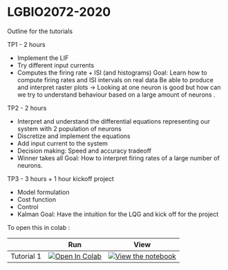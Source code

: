 # LGBIO2072-2020

Outline for the tutorials

TP1 - 2 hours
- Implement the LIF
- Try different input currents
- Computes the firing rate + ISI (and histograms)
Goal: 	Learn how to compute firing rates and ISI intervals on real data
	Be able to produce and interpret raster plots
-> Looking at one neuron is good but how can we try to understand behaviour based on a large amount of neurons . 

TP2 - 2 hours
- Interpret and understand the differential equations representing our system with 2 population of neurons
- Discretize and implement the equations
- Add input current to the system
- Decision making:  Speed and accuracy tradeoff
- Winner takes all
Goal:  How to interpret firing rates of a large number of neurons.

TP3 - 3 hours + 1 hour kickoff project
- Model formulation
- Cost function 
- Control
- Kalman
Goal: Have the intuition for the LQG and kick off for the project


To open this in colab : 

|   | Run | View |
| - | --- | ---- |
| Tutorial 1 | [![Open In Colab](https://colab.research.google.com/assets/colab-badge.svg)](https://colab.research.google.com/github/fblondiaux/LGBIO2072-2020/blob/master/TP1-LIF/LGBIO2072_TP1.ipynb) | [![View the notebook](https://img.shields.io/badge/render-nbviewer-orange.svg)](https://nbviewer.jupyter.org/github/fblondiaux/LGBIO2072-2020/blob/master/TP1-LIF/LGBIO2072_TP1.ipynb) |
